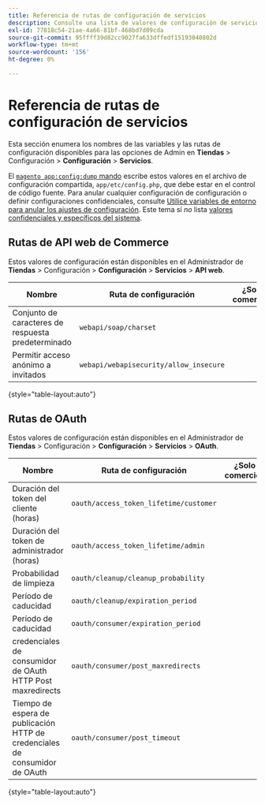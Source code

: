 ```yaml
---
title: Referencia de rutas de configuración de servicios
description: Consulte una lista de valores de configuración de servicios.
exl-id: 77818c54-21ae-4a66-81bf-468bd7d09cda
source-git-commit: 95ffff39d82cc9027fa633dffedf15193040802d
workflow-type: tm+mt
source-wordcount: '156'
ht-degree: 0%

---
```


# Referencia de rutas de configuración de servicios

Esta sección enumera los nombres de las variables y las rutas de configuración disponibles para las opciones de Admin en **Tiendas** > Configuración > **Configuración** > **Servicios**.

El [`magento app:config:dump` mando](../cli/export-configuration.md) escribe estos valores en el archivo de configuración compartida, `app/etc/config.php`, que debe estar en el control de código fuente. Para anular cualquier configuración de configuración o definir configuraciones confidenciales, consulte [Utilice variables de entorno para anular los ajustes de configuración](override-config-settings.md#environment-variables). Este tema sí _no_ lista [valores confidenciales y específicos del sistema](config-reference-sens.md).

## Rutas de API web de Commerce

Estos valores de configuración están disponibles en el Administrador de **Tiendas** > Configuración > **Configuración** > **Servicios** > **API web**.

| Nombre | Ruta de configuración | ¿Solo comercio? |
|--------------|--------------|--------------|
| Conjunto de caracteres de respuesta predeterminado | `webapi/soap/charset` | <!-- ![Not Commerce-only](/help/assets/configuration/red-x.png) --> |
| Permitir acceso anónimo a invitados | `webapi/webapisecurity/allow_insecure` | <!-- ![Not Commerce-only](/help/assets/configuration/red-x.png) --> |

{style="table-layout:auto"}

## Rutas de OAuth

Estos valores de configuración están disponibles en el Administrador de **Tiendas** > Configuración > **Configuración** > **Servicios** > **OAuth**.

| Nombre | Ruta de configuración | ¿Solo comercio? |
|--------------|--------------|--------------|
| Duración del token del cliente (horas) | `oauth/access_token_lifetime/customer` | <!-- ![Not Commerce-only](/help/assets/configuration/red-x.png) --> |
| Duración del token de administrador (horas) | `oauth/access_token_lifetime/admin` | <!-- ![Not Commerce-only](/help/assets/configuration/red-x.png) --> |
| Probabilidad de limpieza | `oauth/cleanup/cleanup_probability` | <!-- ![Not Commerce-only](/help/assets/configuration/red-x.png) --> |
| Período de caducidad | `oauth/cleanup/expiration_period` | <!-- ![Not Commerce-only](/help/assets/configuration/red-x.png) --> |
| Período de caducidad | `oauth/consumer/expiration_period` | <!-- ![Not Commerce-only](/help/assets/configuration/red-x.png) --> |
| credenciales de consumidor de OAuth HTTP Post maxredirects | `oauth/consumer/post_maxredirects` | <!-- ![Not Commerce-only](/help/assets/configuration/red-x.png) --> |
| Tiempo de espera de publicación HTTP de credenciales de consumidor de OAuth | `oauth/consumer/post_timeout` | <!-- ![Not Commerce-only](/help/assets/configuration/red-x.png) --> |

{style="table-layout:auto"}
